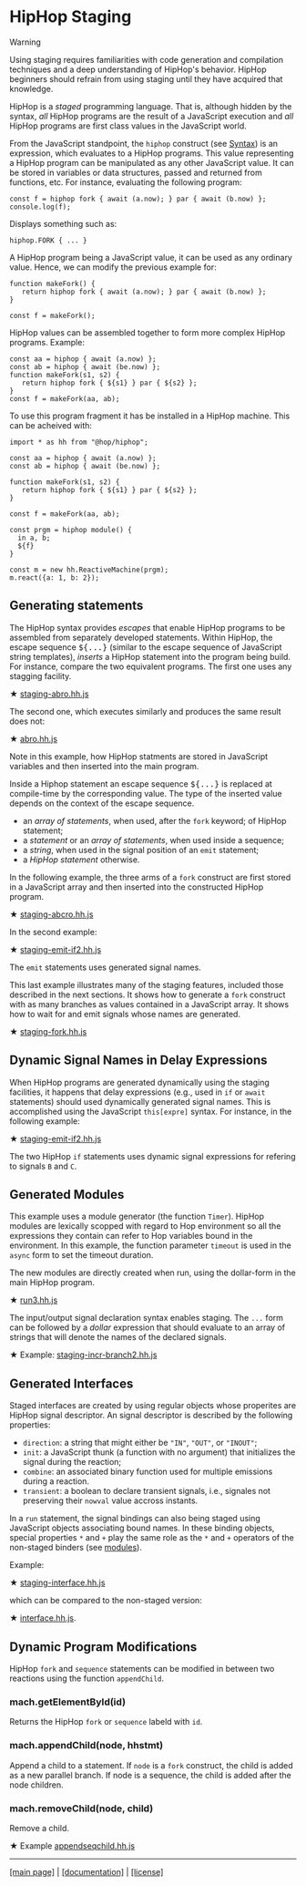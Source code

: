 <!-- ${ var doc = require("hopdoc") } -->

HipHop Staging
==============

> [!WARNING]
> Using staging requires familiarities with code generation and
> compilation techniques and a deep understanding of HipHop's behavior. 
> HipHop beginners should refrain from using staging until they
> have acquired that knowledge.

HipHop is a _staged_ programming language. That is, although hidden
by the syntax, _all_ HipHop programs are the result of a JavaScript
execution and _all_ HipHop programs are first class values in the 
JavaScript world. 

From the JavaScript standpoint, the `hiphop` construct (see
[Syntax](./syntax/hiphop.bnf)) is an expression, which evaluates to
a HipHop programs. This value representing a HipHop program can be
manipulated as any other JavaScript value. It can be stored in variables
or data structures, passed and returned from functions, etc. For instance,
evaluating the following program:

```hiphop
const f = hiphop fork { await (a.now); } par { await (b.now) };
console.log(f);
```

Displays something such as:

```hiphop
hiphop.FORK { ... }
```

A HipHop program being a JavaScript value, it can be used as any ordinary
value. Hence, we can modify the previous example for:

```hiphop
function makeFork() {
   return hiphop fork { await (a.now); } par { await (b.now) };
}

const f = makeFork();
```

HipHop values can be assembled together to form more complex HipHop programs.
Example:

```hiphop
const aa = hiphop { await (a.now) };
const ab = hiphop { await (be.now) };
function makeFork(s1, s2) {
   return hiphop fork { ${s1} } par { ${s2} };
}
const f = makeFork(aa, ab);
```

To use this program fragment it has be installed in a HipHop machine.
This can be acheived with:

```hiphop
import * as hh from "@hop/hiphop";

const aa = hiphop { await (a.now) };
const ab = hiphop { await (be.now) };

function makeFork(s1, s2) {
   return hiphop fork { ${s1} } par { ${s2} };
}

const f = makeFork(aa, ab);

const prgm = hiphop module() {
  in a, b;
  ${f}
}

const m = new hh.ReactiveMachine(prgm);
m.react({a: 1, b: 2});
```

Generating statements
---------------------

The HipHop syntax provides _escapes_ that enable HipHop programs to be
assembled from separately developed statements. Within HipHop, the
escape sequence <tt>&#36;{...}</tt> (similar to the escape sequence of
JavaScript string templates), _inserts_ a HipHop statement into the
program being build. For instance, compare the two equivalent
programs.  The first one uses any stagging facility.

<span class="hiphop">&#x2605;</span> [staging-abro.hh.js](../test/staging-abro.hh.js)
<!-- ${doc.includeCode("../test/staging-abro.hh.js", "hiphop")} -->

The second one, which executes similarly and produces the same result does not:

<span class="hiphop">&#x2605;</span> [abro.hh.js](../test/abro.hh.js)
<!-- ${doc.includeCode("../test/abro.hh.js", "hiphop")} -->

Note in this example, how HipHop statments are stored in JavaScript
variables and then inserted into the main program. 

Inside a Hiphop statement an escape sequence <tt>&#36;{...}</tt> is replaced
at compile-time by the corresponding value. The type of the inserted
value depends on the context of the escape sequence. 

   * an *array of statements*, when used, after the `fork` keyword;
   of HipHop statement;
   * a *statement* or an *array of statements*, when used inside a sequence;
   * a *string*, when used in the signal position of an `emit` statement;
   * a *HipHop statement* otherwise.
   
In the following example, the three arms of a `fork` construct are first
stored in a JavaScript array and then inserted into the constructed
HipHop program.

<span class="hiphop">&#x2605;</span> [staging-abcro.hh.js](../test/staging-abcro.hh.js)
<!-- ${doc.includeCode("../test/staging-abcro.hh.js", "hiphop")} -->

In the second example:

<span class="hiphop">&#x2605;</span> [staging-emit-if2.hh.js](../test/staging-emit-if2.hh.js)
<!-- ${doc.includeCode("../test/staging-emit-if2.hh.js", "hiphop")} -->

The `emit` statements uses generated signal names.

This last example illustrates many of the staging features, included
those described in the next sections. It shows how to generate a `fork`
construct with as many branches as values contained in a JavaScript
array. It shows how to wait for and emit signals whose names are generated.

<span class="hiphop">&#x2605;</span> [staging-fork.hh.js](../test/staging-fork.hh.js)
<!-- ${doc.includeCode("../test/staging-fork.hh.js", "hiphop")} -->


Dynamic Signal Names in Delay Expressions
-----------------------------------------

When HipHop programs are generated dynamically using the staging facilities,
it happens that delay expressions (e.g., used in `if` or `await` statements)
should used dynamically generated signal names. This is accomplished
using the JavaScript `this[expre]` syntax. For instance, in the following
example:

<span class="hiphop">&#x2605;</span> [staging-emit-if2.hh.js](../test/staging-emit-if2.hh.js)
<!-- ${doc.includeCode("../test/staging-emit-if2.hh.js", "hiphop")} -->

The two HipHop `if` statements uses dynamic signal expressions for 
refering to signals `B` and `C`.


Generated Modules
-----------------

This example uses a module generator (the function `Timer`). HipHop modules are
lexically scopped with regard to Hop environment so all the expressions they
contain can refer to Hop variables bound in the environment. In this example,
the function parameter `timeout` is used in the `async` form to set the
timeout duration.

The new modules are directly created when run, using the dollar-form
in the main HipHop program. 

<span class="hiphop">&#x2605;</span> [run3.hh.js](../test/run3.hh.js)
<!-- ${doc.includeCode("../test/run3.hh.js", "hiphop")} -->

The input/output signal declaration syntax enables staging. The
`...` form can be followed by a _dollar_ expression that should evaluate
to an array of strings that will denote the names of the declared signals.

<span class="hiphop">&#x2605;</span> Example: [staging-incr-branch2.hh.js](../test/staging-incr-branch2.hh.js)
<!-- ${doc.includeCode("../test/staging-incr-branch2.hh.js", "hiphop")} -->


Generated Interfaces
--------------------

Staged interfaces are created by using regular objects whose properites
are HipHop signal descriptor. An signal descriptor is described by the
following properties:

  * `direction`: a string that might either be `"IN"`, `"OUT"`, or `"INOUT"`;
  * `init`: a JavaScript thunk (a function with no argument) that initializes
  the signal during the reaction;
  * `combine`: an associated binary function used for multiple emissions
  during a reaction.
  * `transient`: a boolean to declare transient signals, i.e., signales not
  preserving their `nowval` value accross instants.

In a `run` statement, the signal bindings can also being staged using
JavaScript objects associating bound names. In these binding objects,
special properties `*` and `+` play the same role as the `*` and
`+` operators of the non-staged binders (see [modules](./lang/module.md)).

Example:

<span class="hiphop">&#x2605;</span> [staging-interface.hh.js](../test/staging-interface.hh.js)
<!-- ${doc.includeCode("../test/staging-interface.hh.js", "hiphop")} -->

which can be compared to the non-staged version:

<span class="hiphop">&#x2605;</span> [interface.hh.js](../test/interface.hh.js).
<!-- ${doc.includeCode("../test/interface.hh.js", "hiphop")} -->


Dynamic Program Modifications
-----------------------------

HipHop `fork` and `sequence` statements can be modified in between two
reactions using the function `appendChild`.

### mach.getElementById(id) ###

Returns the HipHop `fork` or `sequence` labeld with `id`.

### mach.appendChild(node, hhstmt) ###
<!-- [:@glyphicon glyphicon-tag function] -->

Append a child to a statement. If `node` is a `fork` construct, the
child is added as a new parallel branch. If node is a sequence, the
child is added after the node children.

### mach.removeChild(node, child) ###
<!-- [:@glyphicon glyphicon-tag function] -->

Remove a child.

<span class="hiphop">&#x2605;</span> Example [appendseqchild.hh.js](../test/appendseqchild.hh.js)
<!-- ${doc.includeCode("../test/appendseqchild.hh.js", "hiphop")} -->


- - - - - - - - - - - - - - - - - - - - - - - - - - - - - - - - - - - - - - - - -
[[main page]](../README.md) | [[documentation]](./README.md) | [[license]](./license.md)



